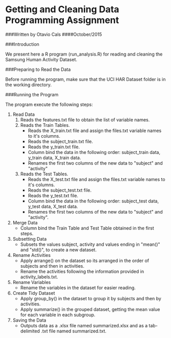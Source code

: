 # Getting and Cleaning Data Programming Assignment
###Written by Otavio Cals
####October/2015


###Introduction

We present here a R program (run_analysis.R) for reading and cleaning the Samsung Human Activity Dataset.

###Preparing to Read the Data

Before running the program, make sure that the UCI HAR Dataset folder is in the working directory.

###Running the Program

The program execute the following steps:

1. Read Data
	1. Reads the features.txt file to obtain the list of variable names.
	2. Reads the Train Tables.
		* Reads the X_train.txt file and assign the files.txt variable names to it's columns.
		* Reads the subject_train.txt file.
		* Reads the y_train.txt file.
		* Column bind the data in the following order: subject_train data, y_train data, X_train data.
		* Renames the first two columns of the new data to "subject" and "activity"
	3. Reads the Test Tables.
		* Reads the X_test.txt file and assign the files.txt variable names to it's columns.
		* Reads the subject_test.txt file.
		* Reads the y_test.txt file.
		* Column bind the data in the following order: subject_test data, y_test data, X_test data.
		* Renames the first two columns of the new data to "subject" and "activity".
2. Merge Data
	* Column bind the Train Table and Test Table obtained in the first steps.
3. Subsetting Data
	* Subsets the values subject, activity and values ending in "mean()" and "std()", to create a new dataset.
4. Rename Activities
	* Apply arrange() on the dataset so its arranged in the order of subjects and then in activities.
	* Rename the activities following the information provided in activity_labels.txt.
5. Rename Variables
	* Rename the variables in the dataset for easier reading.
6. Create Tidy Dataset
	* Apply group_by() in the dataset to group it by subjects and then by activities.
	* Apply summarize() in the grouped dataset, getting the mean value for each variable in each subgroup.
7. Saving the Data
	* Outputs data as a .xlsx file named summarized.xlsx and as a tab-delimited .txt file named summarized.txt.
